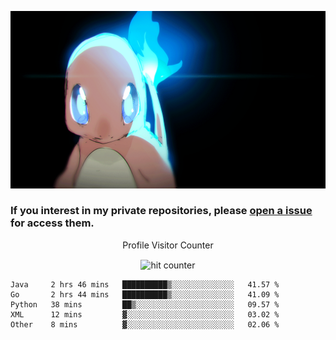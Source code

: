 [gif]: https://raw.githubusercontent.com/uysalserkan/uysalserkan/master/charmander-2.gif

![gif]

### If you interest in my private repositories, please [open a issue](https://github.com/uysalserkan/uysalserkan/issues) for access them.


<div align="center">
<p>Profile Visitor Counter</p>
<img src="https://profile-counter.glitch.me/uysalserkan/count.svg" alt="hit counter" align="center">
</div>

<!--START_SECTION:waka-->
```text
Java     2 hrs 46 mins   ██████████▒░░░░░░░░░░░░░░   41.57 % 
Go       2 hrs 44 mins   ██████████▒░░░░░░░░░░░░░░   41.09 % 
Python   38 mins         ██▒░░░░░░░░░░░░░░░░░░░░░░   09.57 % 
XML      12 mins         ▓░░░░░░░░░░░░░░░░░░░░░░░░   03.02 % 
Other    8 mins          ▓░░░░░░░░░░░░░░░░░░░░░░░░   02.06 % 
```
<!--END_SECTION:waka-->

